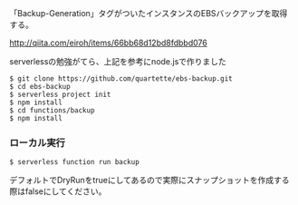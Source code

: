 
「Backup-Generation」タグがついたインスタンスのEBSバックアップを取得する。

http://qiita.com/eiroh/items/66bb68d12bd8fdbbd076

serverlessの勉強がてら、上記を参考にnode.jsで作りました

```
$ git clone https://github.com/quartette/ebs-backup.git
$ cd ebs-backup
$ serverless project init
$ npm install
$ cd functions/backup
$ npm install
```

### ローカル実行
```
$ serverless function run backup
```
デフォルトでDryRunをtrueにしてあるので実際にスナップショットを作成する際はfalseにしてください。

